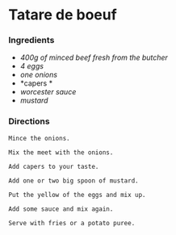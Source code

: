 # Tatare de boeuf

### Ingredients
* *400g of minced beef fresh from the butcher*
* *4 eggs*
* *one onions* 
* *capers *
* *worcester sauce*
* *mustard*

### Directions
```
Mince the onions.

Mix the meet with the onions.

Add capers to your taste.

Add one or two big spoon of mustard.

Put the yellow of the eggs and mix up.

Add some sauce and mix again.

Serve with fries or a potato puree.
```